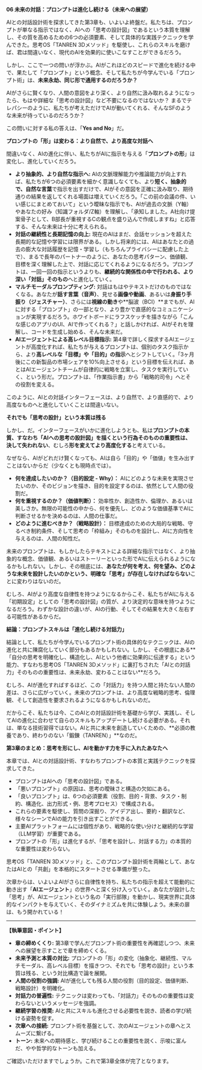 **06 未来の対話：プロンプトは進化し続ける（未来への展望）**

AIとの対話設計術を探求してきた第3章も、いよいよ終盤だ。私たちは、プロンプトが単なる指示ではなく、AIへの「思考の設計図」であるという本質を理解し、その質を高めるための6つの必須要素、そして具体的な実践テクニックを学んできた。思考OS「TANREN 3Dメソッド」を駆使し、これらのスキルを磨けば、君は間違いなく、現代のAIを効果的に使いこなすことができるだろう。

しかし、ここで一つの問いが浮かぶ。AIがこれほどのスピードで進化を続ける中で、果たして「プロンプト」という概念、そして私たちが今学んでいる「プロンプト術」は、**未来永劫、同じ形で通用するのだろうか？**

AIがさらに賢くなり、人間の意図をより深く、より自然に汲み取れるようになったら、もはや詳細な「思考の設計図」など不要になるのではないか？ まるでテレパシーのように、私たちが考えただけでAIが動いてくれる、そんなSFのような未来が待っているのだろうか？

この問いに対する私の答えは、「**Yes and No**」だ。

**プロンプトの「形」は変わる：より自然で、より高度な対話へ**

間違いなく、AIの進化に伴い、私たちがAIに指示を与える「**プロンプトの形**」は変化し、進化していくだろう。

*   **より抽象的、より自然な指示へ:**
    AIの文脈理解能力や推論能力が向上すれば、私たちが6つの必須要素を細かく意識しなくても、より**短く、抽象的で、自然な言葉**で指示を出すだけで、AIがその意図を正確に汲み取り、期待通りの結果を返してくれる場面は増えていくだろう。「この前の会議の件、いい感じにまとめておいて」という曖昧な指示でも、AIが過去の文脈（Y軸）やあなたの好み（知識フォルダ/Z軸）を理解し、「承知しました。A社向け提案骨子として、B部長が重視するCの観点を盛り込んで作成しますね」と応答する、そんな未来は十分に考えられる。
*   **対話の継続性と長期記憶の向上:**
    現在のAIはまだ、会話セッションを超えた長期的な記憶や学習には限界がある。しかし将来的には、AIはあなたとの過去の膨大な対話履歴を記憶・学習し（もちろんプライバシーに配慮した上で）、まるで長年のパートナーのように、あなたの思考パターン、価値観、目標を深く理解した上で、対話に応じてくれるようになるだろう。プロンプトは、一回一回の指示というよりも、**継続的な関係性の中で行われる、より深い「対話」そのもの**へと進化していく。
*   **マルチモーダルプロンプティング:**
    対話はもはやテキストだけのものではなくなる。あなたが**話す言葉（音声）**、見せる**画像や動画**、あるいは**身振り手振り（ジェスチャー）**、さらには**視線の動き**や**脳波（BCI）**までもが、AIに対する「プロンプト」の一部となり、より豊かで直感的なコミュニケーションが実現するだろう。ホワイトボードにラフスケッチを描きながら「こんな感じのアプリのUI、AIで作ってくれる？」と話しかければ、AIがそれを理解し、コードを生成し始める、そんな未来だ。
*   **AIエージェントによる高レベル目標指示:**
    第4章で詳しく探求するAIエージェントが高度化すれば、私たちが与えるプロンプトは、個別のタスク指示から、より**高レベルな「目標」や「目的」の指示**へとシフトしていく。「3ヶ月後にこの新製品の市場シェアを10%向上させる」という目標を伝えれば、あとはAIエージェントチームが自律的に戦略を立案し、タスクを実行していく、という形だ。プロンプトは、「作業指示書」から「戦略的司令」へとその役割を変える。

このように、AIとの対話インターフェースは、より自然で、より直感的で、より高度なものへと進化していくことは間違いない。

**それでも「思考の設計」という本質は残る**

しかし、だ。インターフェースがいかに進化しようとも、私は**プロンプトの本質、すなわち「AIへの思考の設計図」を描くという行為そのものの重要性は、決して失われない**、むしろ**形を変えてより高度化する**と考えている。

なぜなら、AIがどれだけ賢くなっても、AIは自ら「目的」や「価値」を生み出すことはないからだ（少なくとも現時点では）。

*   **何を達成したいのか？（目的設定 - Why）：** AIにどのような未来を実現させたいのか、そのビジョンを描き、目的を設定するのは、依然として人間の役割だ。
*   **何を重視するのか？（価値判断）：** 効率性か、創造性か、倫理か、あるいは美しさか。無限の可能性の中から、何を優先し、どのような価値基準でAIに判断させるかを決めるのは、人間の仕事だ。
*   **どのように進むべきか？（戦略設計）：** 目標達成のための大局的な戦略、守るべき制約条件、そして思考の「枠組み」そのものを設計し、AIに方向性を与えるのは、人間の知性だ。

未来のプロンプトは、もしかしたらテキストによる詳細な指示ではなく、より抽象的な概念、価値観、あるいはストーリーといった形でAIに伝えられるようになるかもしれない。しかし、その根底には、**あなたが何を考え、何を望み、どのような未来を設計したいのかという、明確な「思考」が存在しなければならない**ことに変わりはないのだ。

むしろ、AIがより高度な自律性を持つようになるからこそ、私たちがAIに与える「初期設定」としての「思考の設計図」の質が、より決定的な意味を持つようになるだろう。わずかな設計の違いが、AIの行動、そしてその結果を大きく左右する可能性があるからだ。

**結論：プロンプトスキルは「進化し続ける対話力」**

結論として、私たちが今学んでいるプロンプト術の具体的なテクニックは、AIの進化と共に陳腐化していく部分もあるかもしれない。しかし、その根底にある**「自分の思考を明確化し、構造化し、AIという他者に効果的に伝達する」という能力、すなわち思考OS「TANREN 3Dメソッド」に裏打ちされた「AIとの対話力」そのものの重要性は、未来永劫、変わることはない**だろう。

むしろ、AIが進化すればするほど、この「対話力」を持つ人間と持たない人間の差は、さらに広がっていく。未来のプロンプトは、より高度な戦略的思考、倫理観、そして創造性を要求されるようになるかもしれないのだ。

だからこそ、私たちは今、このAIとの対話設計術を基礎から学び、実践し、そしてAIの進化に合わせて自らのスキルもアップデートし続ける必要がある。それは、単なる技術習得ではない。AIと共に未来を創造していくための、**必須の教養であり、終わりのない「鍛錬（TANREN）」**なのだ。

**第3章のまとめ：思考を形にし、AIを動かす力を手に入れたあなたへ**

本章では、AIとの対話設計術、すなわちプロンプトの本質と実践テクニックを探求してきた。

*   プロンプトはAIへの「思考の設計図」である。
*   「悪いプロンプト」の原因は、思考の曖昧さと構造の欠如にある。
*   「良いプロンプト」は、6つの必須要素（役割、目的・背景、タスク・制約、構造化、出力形式・例、思考プロセス）で構成される。
*   これらの要素を駆使し、質問の深掘り、アイデア出し、要約・翻訳など、様々なシーンでAIの能力を引き出すことができる。
*   主要AIプラットフォームには個性があり、戦略的な使い分けと継続的な学習（LLM学習）が重要である。
*   プロンプトの「形」は進化するが、「思考を設計し、対話する力」の本質的な重要性は変わらない。

思考OS「TANREN 3Dメソッド」と、このプロンプト設計術を両輪として、あなたはAIとの「共創」を本格的にスタートさせる準備が整った。

次章からは、いよいよAIがさらに自律性を持ち、私たちの指示を超えて能動的に動き出す「**AIエージェント**」の世界へと深く分け入っていく。あなたが設計した「思考」が、AIエージェントという名の「実行部隊」を動かし、現実世界に具体的なインパクトを与えていく、そのダイナミズムを共に体験しよう。未来の扉は、もう開かれている！

---

**【執筆意図・ポイント】**

*   **章の締めくくり:** 第3章で学んだプロンプト術の重要性を再確認しつつ、未来への展望を示すことで章を締めくくる。
*   **未来予測と本質の対比:** プロンプトの「形」の変化（抽象化、継続性、マルチモーダル、高レベル目標）を描きつつ、それでも「思考の設計」という本質は残る、という対比構造で論を展開。
*   **人間の役割の強調:** AIが進化しても残る人間の役割（目的設定、価値判断、戦略設計）を明確化。
*   **対話力の普遍性:** テクニックは変わっても、「対話力」そのものの重要性は変わらないというメッセージを強調。
*   **継続学習の推奨:** AIと共にスキルも進化させる必要性を説き、読者の学び続ける姿勢を促す。
*   **次章への接続:** プロンプト術を基盤として、次のAIエージェントの章へとスムーズに繋げる。
*   **トーン:** 未来への期待感と、学び続けることの重要性を説く、示唆に富んだ、やや哲学的なトーンも加える。

ご確認いただけますでしょうか。これで第3章全体が完了となります。